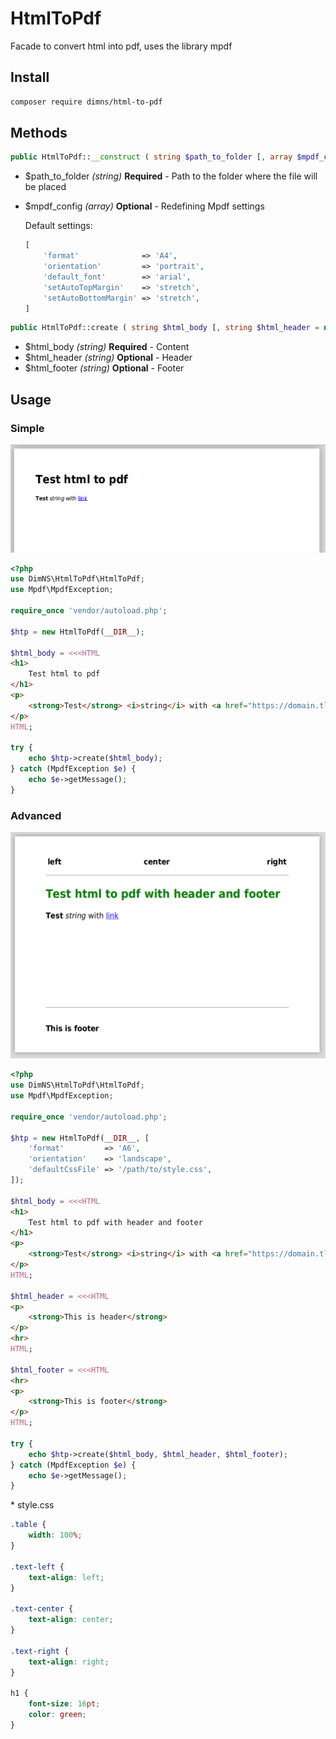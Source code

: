 # HtmlToPdf
Facade to convert html into pdf, uses the library mpdf

## Install
```bash
composer require dimns/html-to-pdf
```

## Methods
```php
public HtmlToPdf::__construct ( string $path_to_folder [, array $mpdf_config ] )
```
- $path_to_folder *(string)* **Required** - Path to the folder where the file will be placed
- $mpdf_config *(array)* **Optional** - Redefining Mpdf settings
  
  Default settings:
  ```php
  [
      'format'              => 'A4',
      'orientation'         => 'portrait',
      'default_font'        => 'arial',
      'setAutoTopMargin'    => 'stretch',
      'setAutoBottomMargin' => 'stretch',
  ]
  ```
```php
public HtmlToPdf::create ( string $html_body [, string $html_header = null [, string $html_footer = null ]] ) : string
```
- $html_body *(string)* **Required** - Content
- $html_header *(string)* **Optional** - Header
- $html_footer *(string)* **Optional** - Footer

## Usage

### Simple
![Simple usage](https://github.com/dimns/html-to-pdf/raw/master/screenshots/screenshot1.png "Simple usage")
```php
<?php
use DimNS\HtmlToPdf\HtmlToPdf;
use Mpdf\MpdfException;

require_once 'vendor/autoload.php';

$htp = new HtmlToPdf(__DIR__);

$html_body = <<<HTML
<h1>
    Test html to pdf
</h1>
<p>
    <strong>Test</strong> <i>string</i> with <a href="https://domain.tld">link</a>
</p>
HTML;

try {
    echo $htp->create($html_body);
} catch (MpdfException $e) {
    echo $e->getMessage();
}
```

### Advanced
![Advanced usage](https://github.com/dimns/html-to-pdf/raw/master/screenshots/screenshot2.png "Advanced usage")
```php
<?php
use DimNS\HtmlToPdf\HtmlToPdf;
use Mpdf\MpdfException;

require_once 'vendor/autoload.php';

$htp = new HtmlToPdf(__DIR__, [
    'format'         => 'A6',
    'orientation'    => 'landscape',
    'defaultCssFile' => '/path/to/style.css',
]);

$html_body = <<<HTML
<h1>
    Test html to pdf with header and footer
</h1>
<p>
    <strong>Test</strong> <i>string</i> with <a href="https://domain.tld">link</a>
</p>
HTML;

$html_header = <<<HTML
<p>
    <strong>This is header</strong>
</p>
<hr>
HTML;

$html_footer = <<<HTML
<hr>
<p>
    <strong>This is footer</strong>
</p>
HTML;

try {
    echo $htp->create($html_body, $html_header, $html_footer);
} catch (MpdfException $e) {
    echo $e->getMessage();
}
```

\* style.css
```css
.table {
    width: 100%;
}

.text-left {
    text-align: left;
}

.text-center {
    text-align: center;
}

.text-right {
    text-align: right;
}

h1 {
    font-size: 16pt;
    color: green;
}
```